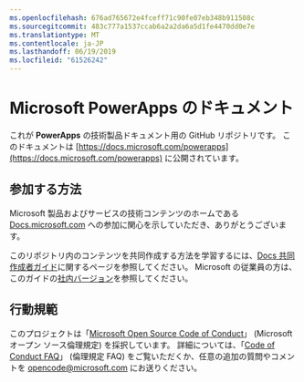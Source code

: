 ```yaml
---
ms.openlocfilehash: 676ad765672e4fceff71c90fe07eb348b911508c
ms.sourcegitcommit: 483c777a1537ccab6a2a2da6a5d1fe4470dd0e7e
ms.translationtype: MT
ms.contentlocale: ja-JP
ms.lasthandoff: 06/19/2019
ms.locfileid: "61526242"
---
```

# <a name="microsoft-powerapps-documentation"></a>Microsoft PowerApps のドキュメント

これが **PowerApps** の技術製品ドキュメント用の GitHub リポジトリです。 このドキュメントは [https://docs.microsoft.com/powerapps](https://docs.microsoft.com/powerapps) に公開されています。

## <a name="how-to-contribute"></a>参加する方法

Microsoft 製品およびサービスの技術コンテンツのホームである [Docs.microsoft.com](https://docs.microsoft.com/) への参加に関心を示していただき、ありがとうございます。

このリポジトリ内のコンテンツを共同作成する方法を学習するには、[Docs 共同作成者ガイド](https://docs.microsoft.com/contribute)に関するページを参照してください。 Microsoft の従業員の方は、このガイドの[社内バージョン](https://aka.ms/docsguidescontribute)を参照してください。

## <a name="code-of-conduct"></a>行動規範

このプロジェクトは「[Microsoft Open Source Code of Conduct](https://opensource.microsoft.com/codeofconduct/)」 (Microsoft オープン ソース倫理規定) を採択しています。 詳細については、「[Code of Conduct FAQ](https://opensource.microsoft.com/codeofconduct/faq/)」 (倫理規定 FAQ) をご覧いただくか、任意の追加の質問やコメントを [opencode@microsoft.com](mailto:opencode@microsoft.com) にお送りください。